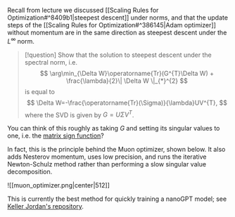 Recall from lecture we discussed [[Scaling Rules for Optimization#^8409b1|steepest descent]] under norms, and that the update steps of the [[Scaling Rules for Optimization#^386145|Adam optimizer]] without momentum are in the same direction as steepest descent under the $L^{\infty}$ norm.

> [!question]
> Show that the solution to steepest descent under the spectral norm, i.e.
> $$
> \arg\min_{\Delta W}\operatorname{Tr}(G^{T}\Delta W) + \frac{\lambda}{2}\| \Delta W \|_{*}^{2}
> $$
> is equal to
> $$
> \Delta W=-\frac{\operatorname{Tr}(\Sigma)}{\lambda}UV^{T},
> $$
> where the SVD is given by $G=U\Sigma V^{T}$.

You can think of this roughly as taking $G$ and setting its singular values to one, i.e. the [matrix sign function](https://en.wikipedia.org/wiki/Matrix_sign_function)?

In fact, this is the principle behind the Muon optimizer, shown below. It also adds Nesterov momentum, uses low precision, and runs the iterative Newton-Schulz method rather than performing a slow singular value decomposition.

![[muon_optimizer.png|center|512]]

This is currently the best method for quickly training a nanoGPT model; see [Keller Jordan's repository](https://github.com/KellerJordan/modded-nanogpt).

